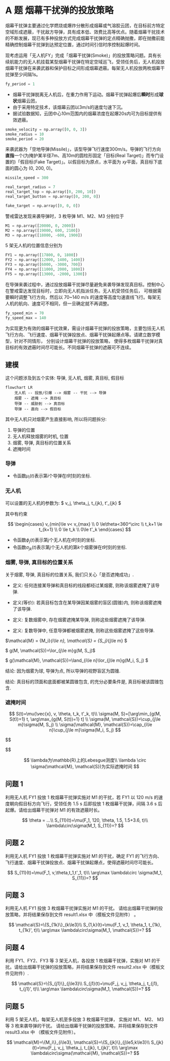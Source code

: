 # A 题 烟幕干扰弹的投放策略

烟幕干扰弹主要通过化学燃烧或爆炸分散形成烟幕或气溶胶云团，在目标前方特定空域形成遮蔽，干扰敌方导弹，具有成本低、效费比高等优点。随着烟幕干扰技术的不断发展，现已有多种投放方式完成烟幕干扰弹的定点精确抛撒，即在抛撒前能精确控制烟幕干扰弹到达预定位置，通过时间引信时序控制起爆时间。

现考虑运用「无人机FY」完成「烟幕干扰弹(Smoke)」的投放策略问题。具有长续航能力的无人机挂载某型烟幕干扰弹在特定空域巡飞，受领任务后，无人机投放烟幕干扰弹在来袭武器和保护目标之间形成烟幕遮蔽。每架无人机投放两枚烟幕干扰弹至少间隔1s。

```python
fy_period = 1
```

* 烟幕干扰弹脱离无人机后，在重力作用下运动。烟幕干扰弹起爆后**瞬时**形成**球状**烟幕云团，
* 由于采用特定技术，该烟幕云团以3m/s的速度匀速下沉。
* 据试验数据知，云团中心10m范围内的烟幕浓度在起爆20s内可为目标提供有效遮蔽。

```python
smoke_velocity = np.array([0, 0, 3])
smoke_radius = 10
smoke_period = 20
```

来袭武器为「空地导弹(Missile)」，该型导弹飞行速度300m/s。导弹的飞行方向**直指**一个(为掩护某半径7m、高10m的圆柱形固定「目标(Real Target)」而专门设置的)「假目标(Fake Target)」。以假目标为原点，水平面为 𝑥𝑦平面，真目标下底面的圆心为 (0, 200, 0)。

```python
missile_speed = 300
```

```python
real_target_radius = 7
real_target_top = np.array([0, 200, 10])
real_target_button = np.array([0, 200, 0])
```

```python
fake_target = np.array([0, 0, 0])
```

警戒雷达发现来袭导弹时，3 枚导弹 M1、M2、M3 分别位于

```python
M1 = np.array([20000, 0, 2000])
M2 = np.array([19000, 600, 2100])
M3 = np.array([18000, -600, 1900])
```

5 架无人机的位置信息分别为

```python
FY1 = np.array([17800, 0, 1800])
FY2 = np.array([12000, 1400, 1400])
FY3 = np.array([6000, -3000, 700])
FY4 = np.array([11000, 2000, 1800])
FY5 = np.array([13000, -2000, 1300])
```

在导弹来袭过程中，通过投放烟幕干扰弹尽量避免来袭导弹发现真目标。控制中心在警戒雷达发现目标时，立即向无人机指派任务。无人机受领任务后， 可根据需要瞬时调整飞行方向，然后以 70~140 m/s 的速度等高度匀速直线飞行。每架无人机的航向、速度可不相同，但一旦确定就不再调整。

```python
fy_speed_min = 70
fy_speed_max = 140
```

为实现更为有效的烟幕干扰效果，需设计烟幕干扰弹的投放策略，主要包括无人机飞行方向、飞行速度、烟幕干扰弹投放点、烟幕干扰弹起爆点等。请建立数学模型，针对不同情形， 分别设计烟幕干扰弹的投放策略， 使得多枚烟幕干扰弹对真目标的有效遮蔽时间尽可能长。不同烟幕干扰弹的遮蔽可不连续。

## 建模

这个问题涉及到五个实体: 导弹, 无人机, 烟雾, 真目标, 假目标

```mermaid
flowchart LR
    无人机 -- 投放/引爆 --> 烟雾 -- 干扰 --> 导弹
    烟雾 -- 遮掩 --> 真目标
    导弹 -- 威胁到 --> 真目标
    导弹 -- 直向 --> 假目标
```

其中无人机只对烟雾产生直接影响, 所以将问题拆分:

1. 导弹的位置
2. 无人机释放烟雾的时机, 位置
3. 烟雾, 导弹, 真目标的位置关系
4. 遮掩时间

### 导弹

* 令函数$\mu_i(t)$表示第$i$个导弹在$t$时刻的坐标.

### 无人机

可以设置的无人机的参数为: $ v_j, \theta_j, t_{jk}, t'_{jk} $

其中有约束

$$
\begin{cases}
v_{min}\le v< v_{max} \\
0 \le\theta<360^\circ \\
t_k+1 \le t_{k+1} \\
0 \le t_k \\
 0\le t'_k
\end{cases}
$$

* 令函数$\phi_j(t)$表示第$j$个无人机在$t$时刻的坐标.
* 令函数$\sigma_{jk}(t)$表示第$j$个无人机的第$k$个烟雾弹在$t$时刻的坐标.

### 烟雾, 导弹, 真目标的位置关系

关于烟雾, 导弹, 真目标的位置关系, 我们只关心「是否遮掩成功」.

* 定义: 任何连接某导弹和真目标的线段都经过某烟雾, 则称该烟雾遮掩了该导弹.

* 定义(等价): 若真目标包含在某导弹因某烟雾的盲区(圆锥)内, 则称该烟雾遮掩了该导弹.

* 定义: 复数烟雾中, 存在烟雾遮掩某导弹, 则称这些烟雾遮掩了该导弹.

* 定义: 复数导弹中, 任意导弹都被烟雾遮掩, 则称这些烟雾遮掩了这些导弹.

$\mathcal{M} = \{M_i\}_{i\le n},  \mathcal{S} = \{S_j\}_{j\le m} $

$ g(M, \mathcal{S})=\lor_{j\le m}g(M, S_j)$

$ g(\mathcal{M}, \mathcal{S})=\land_{i\le n}\lor_{j\le m}g(M_i, S_j) $

结论: 因为烟雾为球, 导弹为点, 所以导弹的视野盲区为圆锥.

结论: 真目标的顶面和底面都被某圆锥包含, 的充分必要条件是, 真目标被该圆锥包含.

### 遮掩时间

$$
S(t)=\mu(\vec{x}, v, \theta, t_k, t'_k, t)\\
\sigma(M, S)=[\arg\min_{g(M, S(t))=1} t, \arg\max_{g(M, S(t))=1} t] \\
\sigma(M, \mathcal{S})=\cup_{j\le m}\sigma(M, S_j) \\
\sigma(\mathcal{M}, \mathcal{S})=\cap_{i\le n}\cup_{j\le m}\sigma(M_i, S_j)
$$

$$


$$

$$
\lambda为\mathbb{R}上的Lebesgue测度\\
\lambda \circ \sigma(\mathcal{M}, \mathcal{S})为实际遮掩时间
$$

## 问题 1

利用无人机 FY1 投放 1 枚烟幕干扰弹实施对 M1 的干扰，若 FY1 以 120 m/s 的速度朝向假目标方向飞行，受领任务 1.5 s 后即投放 1 枚烟幕干扰弹，间隔 3.6 s 后起爆。请给出烟幕干扰弹对 M1 的有效遮蔽时长。

$$
\theta = ...\\
S_{11}(t)=\mu(F_1, 120, \theta, 1.5, 1.5+3.6, t)\\
\lambda\circ\sigma(M_1, S_{11})=?
$$

## 问题 2

利用无人机 FY1 投放 1 枚烟幕干扰弹实施对 M1 的干扰，确定 FY1 的飞行方向、飞行速度、烟幕干扰弹投放点、烟幕干扰弹起爆点，使得遮蔽时间尽可能长。

$$
S_{11}(t)=\mu(F_1, v,\theta,t_1,t'_1, t)\\
\arg\max \lambda\circ \sigma(M_1, S_{11})=?
$$

## 问题 3

利用无人机 FY1 投放 3 枚烟幕干扰弹实施对 M1 的干扰。 请给出烟幕干扰弹的投放策略，并将结果保存到文件 result1.xlsx 中（模板文件见附件） 。

$$
\mathcal{S}=\{S_{1k}\}_{k\le3}\\
S_{1,k}(t)=\mu(F_1, v_1, \theta_1, t_{1k}, t_{1k}', t)\\
\arg\max \lambda\circ\sigma(M_1, \mathcal{S})=?
$$

## 问题 4

利用 FY1、FY2、FY3 等 3 架无人机，各投放 1 枚烟幕干扰弹，实施对 M1 的干扰。请给出烟幕干扰弹的投放策略，并将结果保存到文件 result2.xlsx 中（模板文件见附件）.

$$
\mathcal{S}=\{S_{j1}\}_{j\le3}\\
S_{j1}(t)=\mu(F_j, v_j, \theta_j, t_{j1}, t_{j1}', t)\\
\arg\max \lambda\circ\sigma(M_1, \mathcal{S})=?
$$

## 问题 5

利用 5 架无人机，每架无人机至多投放 3 枚烟幕干扰弹， 实施对 M1、 M2、 M3
等 3 枚来袭导弹的干扰。 请给出烟幕干扰弹的投放策略，并将结果保存到文件 result3.xlsx 中
（模板文件见附件）。

$$
\mathcal{M}=\{M_i\}_{i\le3}, \mathcal{S}=\{S_{jk}\}_{j\le5,k\le3}\\
S_{jk}(t)=\mu(F_j, v_j, \theta_j, t_{jk}, t_{jk}', t)\\
\arg\max \lambda\circ\sigma(\mathcal{M}, \mathcal{S})=?
$$
